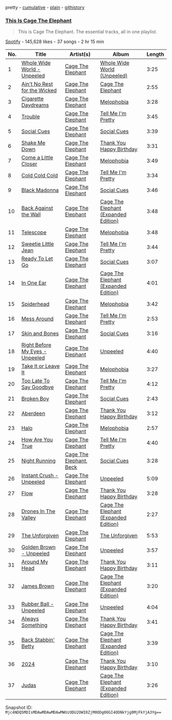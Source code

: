 pretty - [cumulative](/playlists/cumulative/37i9dQZF1DZ06evO1chrPy.md) - [plain](/playlists/plain/37i9dQZF1DZ06evO1chrPy) - [githistory](https://github.githistory.xyz/mackorone/spotify-playlist-archive/blob/main/playlists/plain/37i9dQZF1DZ06evO1chrPy)

### [This Is Cage The Elephant](https://open.spotify.com/playlist/37i9dQZF1DZ06evO1chrPy)

> This is Cage The Elephant\. The essential tracks, all in one playlist.

[Spotify](https://open.spotify.com/user/spotify) - 145,628 likes - 37 songs - 2 hr 15 min

| No. | Title | Artist(s) | Album | Length |
|---|---|---|---|---|
| 1 | [Whole Wide World \- Unpeeled](https://open.spotify.com/track/4sSWukSIqnxnUmvvA7ucFN) | [Cage The Elephant](https://open.spotify.com/artist/26T3LtbuGT1Fu9m0eRq5X3) | [Whole Wide World \(Unpeeled\)](https://open.spotify.com/album/7enBO2gOuKa46bzhA7oTsU) | 3:25 |
| 2 | [Ain't No Rest for the Wicked](https://open.spotify.com/track/3kb72STxc2959ZqsTwu52i) | [Cage The Elephant](https://open.spotify.com/artist/26T3LtbuGT1Fu9m0eRq5X3) | [Cage The Elephant](https://open.spotify.com/album/2vs5faN4o8NCNXAGLh3HJf) | 2:55 |
| 3 | [Cigarette Daydreams](https://open.spotify.com/track/2tznHmp70DxMyr2XhWLOW0) | [Cage The Elephant](https://open.spotify.com/artist/26T3LtbuGT1Fu9m0eRq5X3) | [Melophobia](https://open.spotify.com/album/4EK8gtQfdVsmDTji7gBFlz) | 3:28 |
| 4 | [Trouble](https://open.spotify.com/track/5n0CTysih20NYdT2S0Wpe8) | [Cage The Elephant](https://open.spotify.com/artist/26T3LtbuGT1Fu9m0eRq5X3) | [Tell Me I'm Pretty](https://open.spotify.com/album/0nW0w37lrQ87k7PLZvC4qJ) | 3:45 |
| 5 | [Social Cues](https://open.spotify.com/track/1KuVdyg8d6NlRhbpHxg5UF) | [Cage The Elephant](https://open.spotify.com/artist/26T3LtbuGT1Fu9m0eRq5X3) | [Social Cues](https://open.spotify.com/album/2VuZJsJBPLwg9BeQFQle8G) | 3:39 |
| 6 | [Shake Me Down](https://open.spotify.com/track/1Hb1IJ9bBCa6wo3fRtexnJ) | [Cage The Elephant](https://open.spotify.com/artist/26T3LtbuGT1Fu9m0eRq5X3) | [Thank You Happy Birthday](https://open.spotify.com/album/0WizSRN8LuMWhliou9PFlg) | 3:31 |
| 7 | [Come a Little Closer](https://open.spotify.com/track/4sebUbjqbcgDSwG6PbSGI0) | [Cage The Elephant](https://open.spotify.com/artist/26T3LtbuGT1Fu9m0eRq5X3) | [Melophobia](https://open.spotify.com/album/4EK8gtQfdVsmDTji7gBFlz) | 3:49 |
| 8 | [Cold Cold Cold](https://open.spotify.com/track/1Q3t9fWvHUXKsMmpD2XpUu) | [Cage The Elephant](https://open.spotify.com/artist/26T3LtbuGT1Fu9m0eRq5X3) | [Tell Me I'm Pretty](https://open.spotify.com/album/0nW0w37lrQ87k7PLZvC4qJ) | 3:34 |
| 9 | [Black Madonna](https://open.spotify.com/track/4Y6GIje3GErVRIq1Ff5BJq) | [Cage The Elephant](https://open.spotify.com/artist/26T3LtbuGT1Fu9m0eRq5X3) | [Social Cues](https://open.spotify.com/album/2VuZJsJBPLwg9BeQFQle8G) | 3:46 |
| 10 | [Back Against the Wall](https://open.spotify.com/track/0vz64VTiPPBpcmla0QvAI9) | [Cage The Elephant](https://open.spotify.com/artist/26T3LtbuGT1Fu9m0eRq5X3) | [Cage The Elephant \(Expanded Edition\)](https://open.spotify.com/album/7H814Cg8HV0qpoMheYbhNn) | 3:48 |
| 11 | [Telescope](https://open.spotify.com/track/0tkBOcK7oRVXQJY97zzSvr) | [Cage The Elephant](https://open.spotify.com/artist/26T3LtbuGT1Fu9m0eRq5X3) | [Melophobia](https://open.spotify.com/album/4EK8gtQfdVsmDTji7gBFlz) | 3:48 |
| 12 | [Sweetie Little Jean](https://open.spotify.com/track/4dpEYOPcmHNfvERbiajp3G) | [Cage The Elephant](https://open.spotify.com/artist/26T3LtbuGT1Fu9m0eRq5X3) | [Tell Me I'm Pretty](https://open.spotify.com/album/0nW0w37lrQ87k7PLZvC4qJ) | 3:44 |
| 13 | [Ready To Let Go](https://open.spotify.com/track/4UyAtnwhaKv7EG1BdkBYRI) | [Cage The Elephant](https://open.spotify.com/artist/26T3LtbuGT1Fu9m0eRq5X3) | [Social Cues](https://open.spotify.com/album/2VuZJsJBPLwg9BeQFQle8G) | 3:07 |
| 14 | [In One Ear](https://open.spotify.com/track/2VRJIIzbhhOGaxAhwCMfZX) | [Cage The Elephant](https://open.spotify.com/artist/26T3LtbuGT1Fu9m0eRq5X3) | [Cage The Elephant \(Expanded Edition\)](https://open.spotify.com/album/7H814Cg8HV0qpoMheYbhNn) | 4:01 |
| 15 | [Spiderhead](https://open.spotify.com/track/5r5Lj2MkgwQJz6TaBdL865) | [Cage The Elephant](https://open.spotify.com/artist/26T3LtbuGT1Fu9m0eRq5X3) | [Melophobia](https://open.spotify.com/album/4EK8gtQfdVsmDTji7gBFlz) | 3:42 |
| 16 | [Mess Around](https://open.spotify.com/track/0X0Lz7LwpiIWcdGqVWaxXD) | [Cage The Elephant](https://open.spotify.com/artist/26T3LtbuGT1Fu9m0eRq5X3) | [Tell Me I'm Pretty](https://open.spotify.com/album/0nW0w37lrQ87k7PLZvC4qJ) | 2:53 |
| 17 | [Skin and Bones](https://open.spotify.com/track/6ubPFMzlIg73d1jzzWcC8B) | [Cage The Elephant](https://open.spotify.com/artist/26T3LtbuGT1Fu9m0eRq5X3) | [Social Cues](https://open.spotify.com/album/2VuZJsJBPLwg9BeQFQle8G) | 3:16 |
| 18 | [Right Before My Eyes \- Unpeeled](https://open.spotify.com/track/7d6qX28ITEgBUhCJ86SeYq) | [Cage The Elephant](https://open.spotify.com/artist/26T3LtbuGT1Fu9m0eRq5X3) | [Unpeeled](https://open.spotify.com/album/4zpN41aGAYPWX3dzE19rH7) | 4:40 |
| 19 | [Take It or Leave It](https://open.spotify.com/track/43O3Iu8mDJy10i6k8SVRXX) | [Cage The Elephant](https://open.spotify.com/artist/26T3LtbuGT1Fu9m0eRq5X3) | [Melophobia](https://open.spotify.com/album/4EK8gtQfdVsmDTji7gBFlz) | 3:27 |
| 20 | [Too Late To Say Goodbye](https://open.spotify.com/track/48sc7vBJeNoCEQhxO3zYKA) | [Cage The Elephant](https://open.spotify.com/artist/26T3LtbuGT1Fu9m0eRq5X3) | [Tell Me I'm Pretty](https://open.spotify.com/album/0nW0w37lrQ87k7PLZvC4qJ) | 4:12 |
| 21 | [Broken Boy](https://open.spotify.com/track/0RbcDELsGTciLeMGsSdJAc) | [Cage The Elephant](https://open.spotify.com/artist/26T3LtbuGT1Fu9m0eRq5X3) | [Social Cues](https://open.spotify.com/album/2VuZJsJBPLwg9BeQFQle8G) | 2:43 |
| 22 | [Aberdeen](https://open.spotify.com/track/3L8sfv4Fb8pONhiMA4nAKJ) | [Cage The Elephant](https://open.spotify.com/artist/26T3LtbuGT1Fu9m0eRq5X3) | [Thank You Happy Birthday](https://open.spotify.com/album/0WizSRN8LuMWhliou9PFlg) | 3:12 |
| 23 | [Halo](https://open.spotify.com/track/00CqEmnPLFKDhAb3cuu6Cs) | [Cage The Elephant](https://open.spotify.com/artist/26T3LtbuGT1Fu9m0eRq5X3) | [Melophobia](https://open.spotify.com/album/4EK8gtQfdVsmDTji7gBFlz) | 2:57 |
| 24 | [How Are You True](https://open.spotify.com/track/6vcdiwrCVXnTLASFdjEV8r) | [Cage The Elephant](https://open.spotify.com/artist/26T3LtbuGT1Fu9m0eRq5X3) | [Tell Me I'm Pretty](https://open.spotify.com/album/0nW0w37lrQ87k7PLZvC4qJ) | 4:40 |
| 25 | [Night Running](https://open.spotify.com/track/0wSmZykDgah7GfaUNZUZCb) | [Cage The Elephant](https://open.spotify.com/artist/26T3LtbuGT1Fu9m0eRq5X3), [Beck](https://open.spotify.com/artist/3vbKDsSS70ZX9D2OcvbZmS) | [Social Cues](https://open.spotify.com/album/2VuZJsJBPLwg9BeQFQle8G) | 3:28 |
| 26 | [Instant Crush \- Unpeeled](https://open.spotify.com/track/5uB3cnt54x4akRQHVKVy3Z) | [Cage The Elephant](https://open.spotify.com/artist/26T3LtbuGT1Fu9m0eRq5X3) | [Unpeeled](https://open.spotify.com/album/4zpN41aGAYPWX3dzE19rH7) | 5:09 |
| 27 | [Flow](https://open.spotify.com/track/0MUzalPwRItswsuNThydQg) | [Cage The Elephant](https://open.spotify.com/artist/26T3LtbuGT1Fu9m0eRq5X3) | [Thank You Happy Birthday](https://open.spotify.com/album/0WizSRN8LuMWhliou9PFlg) | 3:28 |
| 28 | [Drones In The Valley](https://open.spotify.com/track/2Tv7qvpjiI3xnHdvBtGLoZ) | [Cage The Elephant](https://open.spotify.com/artist/26T3LtbuGT1Fu9m0eRq5X3) | [Cage The Elephant \(Expanded Edition\)](https://open.spotify.com/album/7H814Cg8HV0qpoMheYbhNn) | 2:27 |
| 29 | [The Unforgiven](https://open.spotify.com/track/0Iixb2jL2s6BMqHtwnhG8H) | [Cage The Elephant](https://open.spotify.com/artist/26T3LtbuGT1Fu9m0eRq5X3) | [The Unforgiven](https://open.spotify.com/album/20cAOeZEY6ja0JleCqSvzH) | 5:53 |
| 30 | [Golden Brown \- Unpeeled](https://open.spotify.com/track/5tZ9PdmbvEDrk6tIxFAUp0) | [Cage The Elephant](https://open.spotify.com/artist/26T3LtbuGT1Fu9m0eRq5X3) | [Unpeeled](https://open.spotify.com/album/4zpN41aGAYPWX3dzE19rH7) | 3:57 |
| 31 | [Around My Head](https://open.spotify.com/track/0oFCz4vOMbg9dRmV69K1vG) | [Cage The Elephant](https://open.spotify.com/artist/26T3LtbuGT1Fu9m0eRq5X3) | [Thank You Happy Birthday](https://open.spotify.com/album/0WizSRN8LuMWhliou9PFlg) | 3:11 |
| 32 | [James Brown](https://open.spotify.com/track/2bQv3yAOjVFO7hcVpqyyVc) | [Cage The Elephant](https://open.spotify.com/artist/26T3LtbuGT1Fu9m0eRq5X3) | [Cage The Elephant \(Expanded Edition\)](https://open.spotify.com/album/7H814Cg8HV0qpoMheYbhNn) | 3:20 |
| 33 | [Rubber Ball \- Unpeeled](https://open.spotify.com/track/65Fz2cM2BiIlBBlNbw5RtZ) | [Cage The Elephant](https://open.spotify.com/artist/26T3LtbuGT1Fu9m0eRq5X3) | [Unpeeled](https://open.spotify.com/album/4zpN41aGAYPWX3dzE19rH7) | 4:04 |
| 34 | [Always Something](https://open.spotify.com/track/3bpV86Ui1ND9aRU5uhQRRX) | [Cage The Elephant](https://open.spotify.com/artist/26T3LtbuGT1Fu9m0eRq5X3) | [Thank You Happy Birthday](https://open.spotify.com/album/0WizSRN8LuMWhliou9PFlg) | 3:41 |
| 35 | [Back Stabbin' Betty](https://open.spotify.com/track/60AGFQbS6ViLy1dcnL9427) | [Cage The Elephant](https://open.spotify.com/artist/26T3LtbuGT1Fu9m0eRq5X3) | [Cage The Elephant \(Expanded Edition\)](https://open.spotify.com/album/7H814Cg8HV0qpoMheYbhNn) | 3:39 |
| 36 | [2024](https://open.spotify.com/track/07UdfUFR3Ku3saas0hOJHL) | [Cage The Elephant](https://open.spotify.com/artist/26T3LtbuGT1Fu9m0eRq5X3) | [Thank You Happy Birthday](https://open.spotify.com/album/0WizSRN8LuMWhliou9PFlg) | 3:10 |
| 37 | [Judas](https://open.spotify.com/track/1X1XDc35sbtcUeTzKatuYf) | [Cage The Elephant](https://open.spotify.com/artist/26T3LtbuGT1Fu9m0eRq5X3) | [Cage The Elephant \(Expanded Edition\)](https://open.spotify.com/album/7H814Cg8HV0qpoMheYbhNn) | 3:26 |

Snapshot ID: `Mjc4NDQ5MDIsMDAwMDAwMDAwMWUzODU2OWI0ZjM0ODg0OGI4ODNkYjg0MjFkYjA3Yg==`
